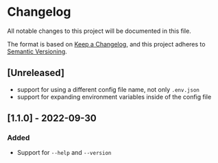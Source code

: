 # Changelog
All notable changes to this project will be documented in this file.

The format is based on [Keep a Changelog](https://keepachangelog.com/en/1.0.0/),
and this project adheres to [Semantic Versioning](https://semver.org/spec/v2.0.0.html).

## [Unreleased]

- support for using a different config file name, not only `.env.json`
- support for expanding environment variables inside of the config file

## [1.1.0] - 2022-09-30
### Added

- Support for `--help` and `--version`